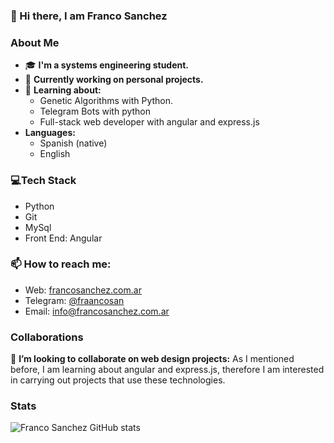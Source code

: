 ### 👋  Hi there, I am Franco Sanchez

### About Me
- 🎓  **I'm a systems engineering student.**
- 🔭  **Currently working on personal projects.**
- 🌱  **Learning about:**
  - Genetic Algorithms with Python.
  - Telegram Bots with python
  - Full-stack web developer with angular and express.js
- **Languages:**
  - Spanish \(native\)
  - English  

### 💻Tech Stack
- Python
- Git
- MySql
- Front End: Angular

### 📫 How to reach me:
- Web: [francosanchez.com.ar](https://francosanchez.com.ar/)
- Telegram: [@fraancosan](https://t.me/fraancosan)
- Email: [info@francosanchez.com.ar](mailto:info@francosanchez.com.ar?subject=Asunto%20del%20correo&body=Contenido%20del%20mensaje)

### Collaborations
👯 **I’m looking to collaborate on web design projects:** As I mentioned before, I am learning about angular and express.js, therefore I am interested in carrying out projects that use these technologies.

### Stats
![Franco Sanchez GitHub stats](https://github-readme-stats.vercel.app/api?username=fraancosan&show_icons=true&theme=vision-friendly-dark)
